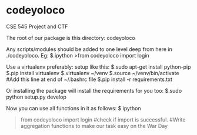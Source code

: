 # codeyoloco
CSE 545 Project and CTF

The root of our package is this directory: codeyoloco

Any scripts/modules should be added to one level deep from here in ./codeyoloco.
Eg: $.ipython
	>from codeyoloco import login

Use a virtualenv preferably:
setup like this:
$.sudo apt-get install python-pip
$.pip install virtualenv
$.virtualenv ~/venv
$.source ~/venv/bin/activate  #Add this line at end of ~/.bashrc file
$.pip install -r requirements.txt

Or installing the package will install the requirements for you too:
$.sudo python setup.py develop

Now you can use all functions in it as follows:
$.ipython
>from codeyoloco import login
#check if import is successful.
#Write aggregation functions to make our task easy on the War Day

